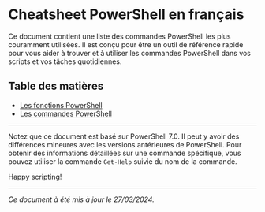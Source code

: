 # Cheatsheet PowerShell en français

Ce document contient une liste des commandes PowerShell les plus couramment utilisées. Il est conçu pour être un outil de référence rapide pour vous aider à trouver et à utiliser les commandes PowerShell dans vos scripts et vos tâches quotidiennes.

## Table des matières

- [Les fonctions PowerShell](les-fonctions-powershell.md)
- [Les commandes PowerShell](les-commandes-powershell.md)

---

Notez que ce document est basé sur PowerShell 7.0. Il peut y avoir des différences mineures avec les versions antérieures de PowerShell. Pour obtenir des informations détaillées sur une commande spécifique, vous pouvez utiliser la commande `Get-Help` suivie du nom de la commande.

Happy scripting!

---
*Ce document à été mis à jour le 27/03/2024.*

